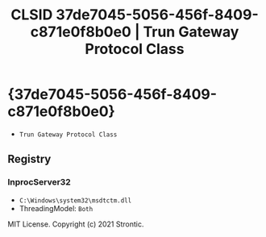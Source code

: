 ﻿---
title: "CLSID 37de7045-5056-456f-8409-c871e0f8b0e0 | Trun Gateway Protocol Class"
excerpt: What is COM-Object CLSID 37de7045-5056-456f-8409-c871e0f8b0e0?
---

# {37de7045-5056-456f-8409-c871e0f8b0e0}

* `Trun Gateway Protocol Class`

## Registry


### InprocServer32

* `C:\Windows\system32\msdtctm.dll`
* ThreadingModel: `Both`

MIT License. Copyright (c) 2021 Strontic.


